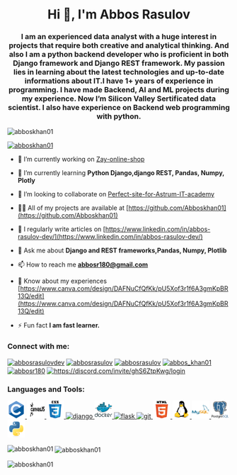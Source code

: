 <h1 align="center">Hi 👋, I'm Abbos Rasulov</h1>
<h3 align="center">I am an experienced data analyst with a huge interest in projects that require both creative and analytical thinking. And also I am a python backend developer who is proficient in both Django framework and Django REST framework. My passion lies in learning about the latest technologies and up-to-date informations about IT.I have 1+ years of experience in programming. I have made Backend, AI and ML projects during my experience. Now Iʼm Silicon Valley Sertificated data scientist. I also have experience on Backend web programming with python.</h3>

<p align="left"> <img src="https://komarev.com/ghpvc/?username=abboskhan01&label=Profile%20views&color=0e75b6&style=flat" alt="abboskhan01" /> </p>

<p align="left"> <a href="https://github.com/ryo-ma/github-profile-trophy"><img src="https://github-profile-trophy.vercel.app/?username=abboskhan01" alt="abboskhan01" /></a> </p>

- 🔭 I’m currently working on [Zay-online-shop](https://github.com/Abboskhan01/Zay-online-shop.git)

- 🌱 I’m currently learning **Python Django,django REST, Pandas, Numpy, Plotly**

- 👯 I’m looking to collaborate on [Perfect-site-for-Astrum-IT-academy](https://github.com/Abboskhan01/Perfect-site-for-Astrum-IT-academy.git)

- 👨‍💻 All of my projects are available at [https://github.com/Abboskhan01](https://github.com/Abboskhan01)

- 📝 I regularly write articles on [https://www.linkedin.com/in/abbos-rasulov-dev/](https://www.linkedin.com/in/abbos-rasulov-dev/)

- 💬 Ask me about **Django and REST frameworks,Pandas, Numpy, Plotlib**

- 📫 How to reach me **abbosr180@gmail.com**

- 📄 Know about my experiences [https://www.canva.com/design/DAFNuCfQfKk/pU5Xof3r1f6A3gmKpBR13Q/edit](https://www.canva.com/design/DAFNuCfQfKk/pU5Xof3r1f6A3gmKpBR13Q/edit)

- ⚡ Fun fact **I am fast learner.**

<h3 align="left">Connect with me:</h3>
<p align="left">
<a href="https://dev.to/abbosrasulovdev" target="blank"><img align="center" src="https://raw.githubusercontent.com/rahuldkjain/github-profile-readme-generator/master/src/images/icons/Social/devto.svg" alt="abbosrasulovdev" height="30" width="40" /></a>
<a href="https://kaggle.com/abbosrasulov" target="blank"><img align="center" src="https://raw.githubusercontent.com/rahuldkjain/github-profile-readme-generator/master/src/images/icons/Social/kaggle.svg" alt="abbosrasulov" height="30" width="40" /></a>
<a href="https://fb.com/abbosrasulov" target="blank"><img align="center" src="https://raw.githubusercontent.com/rahuldkjain/github-profile-readme-generator/master/src/images/icons/Social/facebook.svg" alt="abbosrasulov" height="30" width="40" /></a>
<a href="https://instagram.com/abbos_khan01" target="blank"><img align="center" src="https://raw.githubusercontent.com/rahuldkjain/github-profile-readme-generator/master/src/images/icons/Social/instagram.svg" alt="abbos_khan01" height="30" width="40" /></a>
<a href="https://www.hackerrank.com/abbosr180" target="blank"><img align="center" src="https://raw.githubusercontent.com/rahuldkjain/github-profile-readme-generator/master/src/images/icons/Social/hackerrank.svg" alt="abbosr180" height="30" width="40" /></a>
<a href="https://discord.gg/https://discord.com/invite/ghS6ZtpKwg/login" target="blank"><img align="center" src="https://raw.githubusercontent.com/rahuldkjain/github-profile-readme-generator/master/src/images/icons/Social/discord.svg" alt="https://discord.com/invite/ghS6ZtpKwg/login" height="30" width="40" /></a>
</p>

<h3 align="left">Languages and Tools:</h3>
<p align="left"> <a href="https://www.cprogramming.com/" target="_blank" rel="noreferrer"> <img src="https://raw.githubusercontent.com/devicons/devicon/master/icons/c/c-original.svg" alt="c" width="40" height="40"/> </a> <a href="https://canvasjs.com" target="_blank" rel="noreferrer"> <img src="https://raw.githubusercontent.com/Hardik0307/Hardik0307/master/assets/canvasjs-charts.svg" alt="canvasjs" width="40" height="40"/> </a> <a href="https://www.w3schools.com/css/" target="_blank" rel="noreferrer"> <img src="https://raw.githubusercontent.com/devicons/devicon/master/icons/css3/css3-original-wordmark.svg" alt="css3" width="40" height="40"/> </a> <a href="https://www.djangoproject.com/" target="_blank" rel="noreferrer"> <img src="https://cdn.worldvectorlogo.com/logos/django.svg" alt="django" width="40" height="40"/> </a> <a href="https://www.docker.com/" target="_blank" rel="noreferrer"> <img src="https://raw.githubusercontent.com/devicons/devicon/master/icons/docker/docker-original-wordmark.svg" alt="docker" width="40" height="40"/> </a> <a href="https://flask.palletsprojects.com/" target="_blank" rel="noreferrer"> <img src="https://www.vectorlogo.zone/logos/pocoo_flask/pocoo_flask-icon.svg" alt="flask" width="40" height="40"/> </a> <a href="https://git-scm.com/" target="_blank" rel="noreferrer"> <img src="https://www.vectorlogo.zone/logos/git-scm/git-scm-icon.svg" alt="git" width="40" height="40"/> </a> <a href="https://www.w3.org/html/" target="_blank" rel="noreferrer"> <img src="https://raw.githubusercontent.com/devicons/devicon/master/icons/html5/html5-original-wordmark.svg" alt="html5" width="40" height="40"/> </a> <a href="https://www.linux.org/" target="_blank" rel="noreferrer"> <img src="https://raw.githubusercontent.com/devicons/devicon/master/icons/linux/linux-original.svg" alt="linux" width="40" height="40"/> </a> <a href="https://www.mysql.com/" target="_blank" rel="noreferrer"> <img src="https://raw.githubusercontent.com/devicons/devicon/master/icons/mysql/mysql-original-wordmark.svg" alt="mysql" width="40" height="40"/> </a> <a href="https://www.postgresql.org" target="_blank" rel="noreferrer"> <img src="https://raw.githubusercontent.com/devicons/devicon/master/icons/postgresql/postgresql-original-wordmark.svg" alt="postgresql" width="40" height="40"/> </a> <a href="https://www.python.org" target="_blank" rel="noreferrer"> <img src="https://raw.githubusercontent.com/devicons/devicon/master/icons/python/python-original.svg" alt="python" width="40" height="40"/> </a> </p>

<p><img align="left" src="https://github-readme-stats.vercel.app/api/top-langs?username=abboskhan01&show_icons=true&locale=en&layout=compact" alt="abboskhan01" /></p>

<p>&nbsp;<img align="center" src="https://github-readme-stats.vercel.app/api?username=abboskhan01&show_icons=true&locale=en" alt="abboskhan01" /></p>

<p><img align="center" src="https://github-readme-streak-stats.herokuapp.com/?user=abboskhan01&" alt="abboskhan01" /></p>
